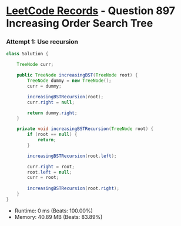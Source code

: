 # [LeetCode Records](../../README.md) - Question 897 Increasing Order Search Tree

### Attempt 1: Use recursion
```java
class Solution {

    TreeNode curr;

    public TreeNode increasingBST(TreeNode root) {
        TreeNode dummy = new TreeNode();
        curr = dummy;

        increasingBSTRecursion(root);
        curr.right = null;

        return dummy.right;
    }

    private void increasingBSTRecursion(TreeNode root) {
        if (root == null) {
            return;
        }

        increasingBSTRecursion(root.left);

        curr.right = root;
        root.left = null;
        curr = root;
        
        increasingBSTRecursion(root.right);
    }
}
```
- Runtime: 0 ms (Beats: 100.00%)
- Memory: 40.89 MB (Beats: 83.89%)

<br>
